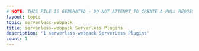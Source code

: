 ```yaml
---
# NOTE: THIS FILE IS GENERATED - DO NOT ATTEMPT TO CREATE A PULL REQUEST TO UPDATE THE DATA. 
layout: topic
topic: serverless-webpack
title: serverless-webpack Serverless Plugins
description: '1 serverless-webpack ServerLess Plugins'
count: 1
---
```

